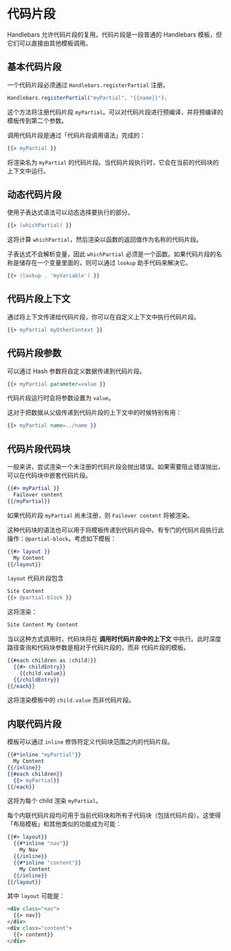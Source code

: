 # 代码片段

Handlebars 允许代码片段的复用。代码片段是一段普通的 Handlebars 模板，但它们可以直接由其他模板调用。

## 基本代码片段

一个代码片段必须通过 `Handlebars.registerPartial` 注册。

```js
Handlebars.registerPartial("myPartial", "{{name}}");
```

这个方法将注册代码片段 `myPartial`。可以对代码片段进行预编译，并将预编译的模板传到第二个参数。

调用代码片段是通过「代码片段调用语法」完成的：

```handlebars
{{> myPartial }}
```

将渲染名为 `myPartial` 的代码片段。当代码片段执行时，它会在当前的代码块的上下文中运行。

## 动态代码片段

使用子表达式语法可以动态选择要执行的部分。

```handlebars
{{> (whichPartial) }}
```

这将计算 `whichPartial`，然后渲染以函数的返回值作为名称的代码片段。

子表达式不会解析变量，因此 `whichPartial` 必须是一个函数。如果代码片段的名称是储存在一个变量里面的，则可以通过 `lookup`
助手代码来解决它。

```handlebars
{{> (lookup . 'myVariable') }}
```

## 代码片段上下文

通过将上下文传递给代码片段，你可以在自定义上下文中执行代码片段。

```handlebars
{{> myPartial myOtherContext }}
```

## 代码片段参数

可以通过 Hash 参数将自定义数据传递到代码片段。

```handlebars
{{> myPartial parameter=value }}
```

代码片段运行时会将参数设置为 `value`。

这对于把数据从父级传递到代码片段的上下文中的时候特别有用：

```handlebars
{{> myPartial name=../name }}
```

## 代码片段代码块

一般来讲，尝试渲染一个未注册的代码片段会抛出错误。如果需要阻止错误抛出，可以在代码块中嵌套代码片段。

```handlebars
{{#> myPartial }}
  Failover content
{{/myPartial}}
```

如果代码片段 `myPartial` 尚未注册，则 `Failover content` 将被渲染。

这种代码块的语法也可以用于将模板传递到代码片段中。有专门的代码片段执行此操作：`@partial-block`。考虑如下模板：

```handlebars
{{#> layout }}
  My Content
{{/layout}}
```

`layout` 代码片段包含

```handlebars
Site Content
{{> @partial-block }}
```

这将渲染：

```html
Site Content My Content
```

当以这种方式调用时，代码块将在 **调用时代码片段中的上下文** 中执行。此时深度路径查询和代码块参数是相对于代码片段的，而非
代码片段的模板。

```handlebars
{{#each children as |child|}}
  {{#> childEntry}}
    {{child.value}}
  {{/childEntry}}
{{/each}}
```

这将渲染模板中的 `child.value` 而非代码片段。

## 内联代码片段

模板可以通过 `inline` 修饰符定义代码块范围之内的代码片段。

```handlebars
{{#*inline "myPartial"}}
  My Content
{{/inline}}
{{#each children}}
  {{> myPartial}}
{{/each}}
```

这将为每个 child 渲染 `myPartial`。

每个内联代码片段均可用于当前代码块和所有子代码块（包括代码片段）。这使得「布局模板」和其他类似的功能成为可能：

```handlebars
{{#> layout}}
  {{#*inline "nav"}}
    My Nav
  {{/inline}}
  {{#*inline "content"}}
    My Content
  {{/inline}}
{{/layout}}
```

其中 `layout` 可能是：

```html
<div class="nav">
  {{> nav}}
</div>
<div class="content">
  {{> content}}
</div>
```
